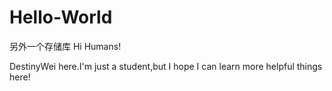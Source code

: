 # Hello-World
另外一个存储库
Hi Humans!

DestinyWei here.I'm just a student,but I hope I can learn more helpful things here!
